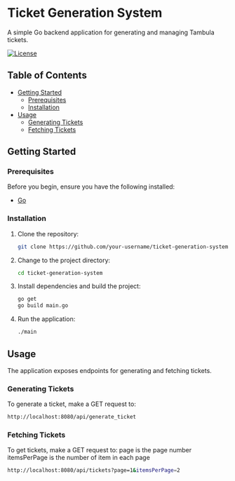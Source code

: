  # Ticket Generation System

A simple Go backend application for generating and managing Tambula tickets.

[![License](https://img.shields.io/badge/license-MIT-blue.svg)](LICENSE)

## Table of Contents

- [Getting Started](#getting-started)
  - [Prerequisites](#prerequisites)
  - [Installation](#installation)
- [Usage](#usage)
  - [Generating Tickets](#generating-tickets)
  - [Fetching Tickets](#fetching-tickets)


## Getting Started

### Prerequisites

Before you begin, ensure you have the following installed:

- [Go](https://golang.org/doc/install)

### Installation

1. Clone the repository:

    ```bash
    git clone https://github.com/your-username/ticket-generation-system.git
    ```

2. Change to the project directory:

    ```bash
    cd ticket-generation-system
    ```

3. Install dependencies and build the project:

    ```bash
    go get
    go build main.go
    ```

4. Run the application:

    ```bash
    ./main
    ```

## Usage

The application exposes endpoints for generating and fetching tickets.

### Generating Tickets

To generate a ticket, make a GET request to:

```bash
http://localhost:8080/api/generate_ticket
```

### Fetching Tickets

To get  tickets, make a GET request to:
page is the page number
itemsPerPage is the number of item in each page

```bash
http://localhost:8080/api/tickets?page=1&itemsPerPage=2
```
